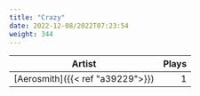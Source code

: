 ```yaml
---
title: "Crazy"
date: 2022-12-08/2022T07:23:54
weight: 344
---
```




 Artist | Plays 
----- | -----:
[Aerosmith]({{< ref "a39229">}}) | 1

